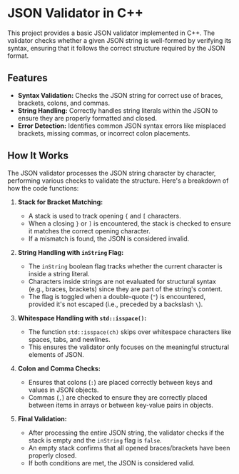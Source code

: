 # JSON Validator in C++

This project provides a basic JSON validator implemented in C++. The validator checks whether a given JSON string is well-formed by verifying its syntax, ensuring that it follows the correct structure required by the JSON format.

## Features
- **Syntax Validation:** Checks the JSON string for correct use of braces, brackets, colons, and commas.
- **String Handling:** Correctly handles string literals within the JSON to ensure they are properly formatted and closed.
- **Error Detection:** Identifies common JSON syntax errors like misplaced brackets, missing commas, or incorrect colon placements.

## How It Works

The JSON validator processes the JSON string character by character, performing various checks to validate the structure. Here's a breakdown of how the code functions:

1. **Stack for Bracket Matching:**
   - A stack is used to track opening `{` and `[` characters.
   - When a closing `}` or `]` is encountered, the stack is checked to ensure it matches the correct opening character.
   - If a mismatch is found, the JSON is considered invalid.

2. **String Handling with `inString` Flag:**
   - The `inString` boolean flag tracks whether the current character is inside a string literal.
   - Characters inside strings are not evaluated for structural syntax (e.g., braces, brackets) since they are part of the string's content.
   - The flag is toggled when a double-quote (`"`) is encountered, provided it's not escaped (i.e., preceded by a backslash `\`).

3. **Whitespace Handling with `std::isspace()`:**
   - The function `std::isspace(ch)` skips over whitespace characters like spaces, tabs, and newlines.
   - This ensures the validator only focuses on the meaningful structural elements of JSON.

4. **Colon and Comma Checks:**
   - Ensures that colons (`:`) are placed correctly between keys and values in JSON objects.
   - Commas (`,`) are checked to ensure they are correctly placed between items in arrays or between key-value pairs in objects.

5. **Final Validation:**
   - After processing the entire JSON string, the validator checks if the stack is empty and the `inString` flag is `false`.
   - An empty stack confirms that all opened braces/brackets have been properly closed.
   - If both conditions are met, the JSON is considered valid.


